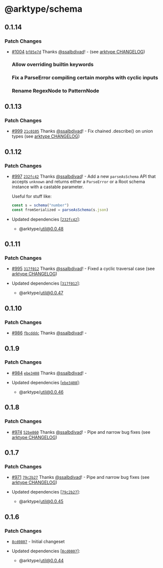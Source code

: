 # @arktype/schema

## 0.1.14

### Patch Changes

- [#1004](https://github.com/arktypeio/arktype/pull/1004) [`bf85e7d`](https://github.com/arktypeio/arktype/commit/bf85e7dec809169a7749c8e7af9003230e09b98f) Thanks [@ssalbdivad](https://github.com/ssalbdivad)! - (see [arktype CHANGELOG](../type/CHANGELOG.md))

  ### Allow overriding builtin keywords

  ### Fix a ParseError compiling certain morphs with cyclic inputs

  ### Rename RegexNode to PatternNode

## 0.1.13

### Patch Changes

- [#999](https://github.com/arktypeio/arktype/pull/999) [`21c0105`](https://github.com/arktypeio/arktype/commit/21c0105a0c4ee45b8fd95e2c547724570742f6b0) Thanks [@ssalbdivad](https://github.com/ssalbdivad)! - Fix chained .describe() on union types (see [arktype CHANGELOG](../type/CHANGELOG.md))

## 0.1.12

### Patch Changes

- [#997](https://github.com/arktypeio/arktype/pull/997) [`232fc42`](https://github.com/arktypeio/arktype/commit/232fc42af18e8412d0095293926077a9c50abdc6) Thanks [@ssalbdivad](https://github.com/ssalbdivad)! - Add a new `parseAsSchema` API that accepts `unknown` and returns either a `ParseError` or a Root schema instance with a castable parameter.

  Useful for stuff like:

  ```ts
  const s = schema("number")
  const fromSerialized = parseAsSchema(s.json)
  ```

- Updated dependencies [[`232fc42`](https://github.com/arktypeio/arktype/commit/232fc42af18e8412d0095293926077a9c50abdc6)]:
  - @arktype/util@0.0.48

## 0.1.11

### Patch Changes

- [#995](https://github.com/arktypeio/arktype/pull/995) [`317f012`](https://github.com/arktypeio/arktype/commit/317f0122b1f2c0ba6e1de872f210490af75761af) Thanks [@ssalbdivad](https://github.com/ssalbdivad)! - Fixed a cyclic traversal case (see [arktype CHANGELOG](../type/CHANGELOG.md))

- Updated dependencies [[`317f012`](https://github.com/arktypeio/arktype/commit/317f0122b1f2c0ba6e1de872f210490af75761af)]:
  - @arktype/util@0.0.47

## 0.1.10

### Patch Changes

- [#986](https://github.com/arktypeio/arktype/pull/986) [`fbcdddc`](https://github.com/arktypeio/arktype/commit/fbcdddcdd3050c56fef226449c8b9c8fd729521c) Thanks [@ssalbdivad](https://github.com/ssalbdivad)! -

## 0.1.9

### Patch Changes

- [#984](https://github.com/arktypeio/arktype/pull/984) [`ebe3408`](https://github.com/arktypeio/arktype/commit/ebe3408e2310bc8f69eacd29e0d51c99c24d9471) Thanks [@ssalbdivad](https://github.com/ssalbdivad)! -

- Updated dependencies [[`ebe3408`](https://github.com/arktypeio/arktype/commit/ebe3408e2310bc8f69eacd29e0d51c99c24d9471)]:
  - @arktype/util@0.0.46

## 0.1.8

### Patch Changes

- [#974](https://github.com/arktypeio/arktype/pull/974) [`52be860`](https://github.com/arktypeio/arktype/commit/52be860e536db5c4585b7a9f271562e7b2ee9ac3) Thanks [@ssalbdivad](https://github.com/ssalbdivad)! - Pipe and narrow bug fixes (see [arktype CHANGELOG](../type/CHANGELOG.md))

## 0.1.7

### Patch Changes

- [#971](https://github.com/arktypeio/arktype/pull/971) [`79c2b27`](https://github.com/arktypeio/arktype/commit/79c2b276c3645ea51e7bae8fe4463f2f39ddabc8) Thanks [@ssalbdivad](https://github.com/ssalbdivad)! - Pipe and narrow bug fixes (see [arktype CHANGELOG](../type/CHANGELOG.md))

- Updated dependencies [[`79c2b27`](https://github.com/arktypeio/arktype/commit/79c2b276c3645ea51e7bae8fe4463f2f39ddabc8)]:
  - @arktype/util@0.0.45

## 0.1.6

### Patch Changes

- [`8cd0807`](https://github.com/arktypeio/arktype/commit/8cd080783fdbd8eefea54d5c04d99cd88b36c0eb) - Initial changeset

- Updated dependencies [[`8cd0807`](https://github.com/arktypeio/arktype/commit/8cd080783fdbd8eefea54d5c04d99cd88b36c0eb)]:
  - @arktype/util@0.0.44
